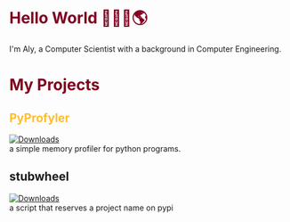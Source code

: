 <h1 style="color: #800020">Hello World 🙋🏻‍♂️🌎</h1>
I'm Aly, a Computer Scientist with a background in Computer Engineering.

<h1 style="color: #800020"> My Projects </h1>
<h2 style="color: #ffbe2e"> PyProfyler </h2>

[![Downloads](https://pepy.tech/badge/pyprofyler)](https://pepy.tech/project/pyprofyler)  
a simple memory profiler for python programs.

<h2>stubwheel</h2>

[![Downloads](https://pepy.tech/badge/stubwheel)](https://pepy.tech/project/stubwheel)  
a script that reserves a project name on pypi




<!--
**AlyShmahell/AlyShmahell** is a ✨ _special_ ✨ repository because its `README.md` (this file) appears on your GitHub profile.

Here are some ideas to get you started:

- 🔭 I’m currently working on ...
- 🌱 I’m currently learning ...
- 👯 I’m looking to collaborate on ...
- 🤔 I’m looking for help with ...
- 💬 Ask me about ...
- 📫 How to reach me: ...
- 😄 Pronouns: ...
- ⚡ Fun fact: ...
-->
